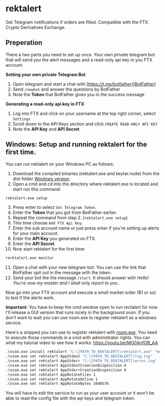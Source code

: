 # rektalert

Get Telegram notifications if orders are filled. Compatible with the FTX Crypto Derivatives Exchange.

## Preperation

There a two parts you need to set up once. Your own private telegram bot that will send you the alert messages and a read-only api key in you FTX account.

**Setting your own private Telegram Bot**

1. Open telegram and start a chat with [https://t.me/botfather](BotFather)
2. Send `/newbot` and answer the questions by BotFather
3. Note the **Token** that BotFather gives you in the success message

**Generating a read-only api key in FTX**

1. Log into FTX and click on your username at the top right corner, select `Settings`
2. Scroll down to the API Keys section and click `CREATE READ-ONLY API KEY`
3. Note the **API Key** and **API Secret**

## Windows: Setup and running rektalert for the first time.

You can run rektalert on your Windows PC as follows:

1. Download the compiled binaries (rektalert.exe and keytar.node) from the dist folder [Windows version](./dist/win).
2. Open a cmd and *cd* into the directory where rektalert.exe is located and start run this command:
```cmd
rektalert.exe setup
```
3. Press enter to select `Set Telegram Token`.
4. Enter the **Token** that you got from BotFather earlier.
5. Repeat the command from step 2. (`rektalert.exe setup`).
6. This time choose `Add FTX Api Key`.
7. Enter the sub account name or just press enter if you're setting up alerts for your main account.
8. Enter the **API Key** you generated on FTX.
9. Enter the **API Secret**.
10. Now start rektalert for the first time:
```cmd
recktalert.exe monitor
```
11. Open a chat with your new telegram bot. You can use the link that BotFather spit out in the message with the token.
12. Send your bot the the message `/start`. It should answer with *Hello! You're now my master and I shall only report to you.*.

Now go into your FTX account and execute a small market order ($1 or so) to test if the alerts work.

**Important:** You have to keep the cmd window open to run rectalert for now. I'll release a GUI version that runs nicely in the background soon. If you don't want to wait you can use nssm.exe to register rektalert as a windows service.

Here's a snipped you can use to register rektalert with [nssm.exe](https://nssm.cc/release/nssm-2.24.zip). You need to execute those commands in a cmd with administrator rights. You can what my tutorial video to see how it works: https://youtu.be/MG0AnfOB_AA

```cmd
.\nssm.exe install rektalert "C:\[PATH_TO_REKTALERT]\rektalert.exe" "monitor"
.\nssm.exe set rektalert AppStdout "C:\[PATH_TO_REKTALERT]\log.log"
.\nssm.exe set rektalert AppStderr "C:\[PATH_TO_REKTALERT]\error.log"
.\nssm.exe set rektalert AppStdoutCreationDisposition 4
.\nssm.exe set rektalert AppStderrCreationDisposition 4
.\nssm.exe set rektalert AppRotateFiles 1
.\nssm.exe set rektalert AppRotateOnline 1
.\nssm.exe set rektalert AppRotateBytes 1048576
```

You will have to edit the service to run as your user account or it won't be able to read the config file with the api keys and telegram token.
